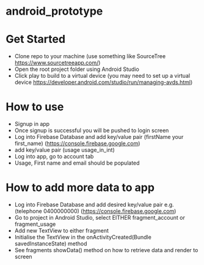 # android_prototype

# Get Started

- Clone repo to your machine (use something like SourceTree https://www.sourcetreeapp.com/)
- Open the root project folder using Android Studio
- Click play to build to a virtual device (you may need to set up a virtual device https://developer.android.com/studio/run/managing-avds.html)

# How to use

- Signup in app
- Once signup is successful you will be pushed to login screen
- Log into Firebase Database and add key/value pair (firstName your first_name) (https://console.firebase.google.com)
- add key/value pair (usage usage_in_int)
- Log into app, go to account tab
- Usage, First name and email should be populated

# How to add more data to app

- Log into Firebase Database and add desired key/value pair e.g.(telephone 0400000000) (https://console.firebase.google.com)
- Go to project in Android Studio, select EITHER fragment_account or fragment_usage
- Add new TextView to either fragment
- Initialise the TextView in the onActivityCreated(Bundle savedInstanceState) method
- See fragments showData() method on how to retrieve data and render to screen
